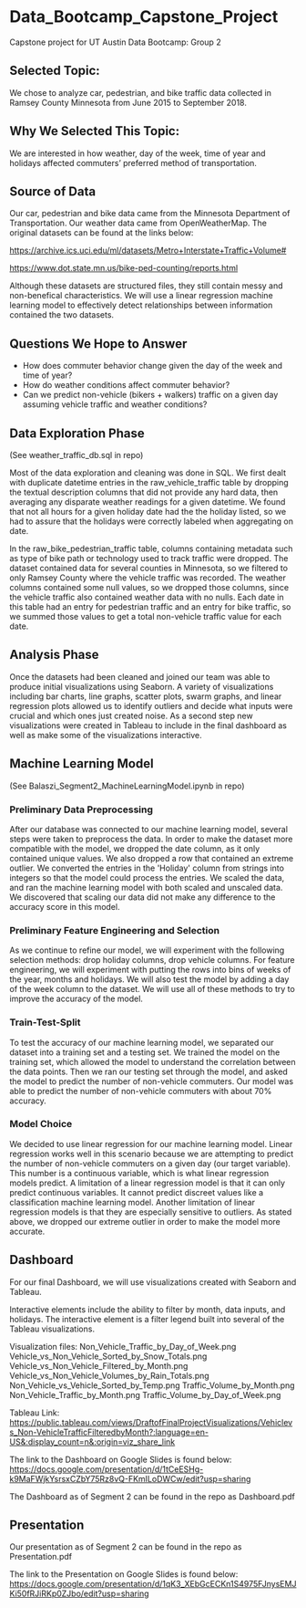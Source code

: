 # Data_Bootcamp_Capstone_Project
Capstone project for UT Austin Data Bootcamp: Group 2

## Selected Topic:
We chose to analyze car, pedestrian, and bike traffic data collected in Ramsey County Minnesota from June 2015 to September 2018. 

## Why We Selected This Topic:
We are interested in  how weather, day of the week, time of year and holidays affected commuters’ preferred method of transportation. 

## Source of Data
Our car, pedestrian and bike data came from the Minnesota Department of Transportation. 
Our weather data came from OpenWeatherMap. 
The original datasets can be found at the links below: 

https://archive.ics.uci.edu/ml/datasets/Metro+Interstate+Traffic+Volume#

https://www.dot.state.mn.us/bike-ped-counting/reports.html

Although these datasets are structured files, they still contain messy and non-benefical characteristics. We will use a linear regression machine learning model to effectively detect relationships between information contained the two datasets. 

## Questions We Hope to Answer
- How does commuter behavior change given the day of the week and time of year? 
- How do weather conditions affect commuter behavior? 
- Can we predict non-vehicle (bikers + walkers) traffic on a given day assuming vehicle traffic and weather conditions? 

## Data Exploration Phase

(See weather_traffic_db.sql in repo)

Most of the data exploration and cleaning was done in SQL.  We first dealt with duplicate datetime entries in the raw_vehicle_traffic table by dropping the textual description columns that did not provide any hard data, then averaging any disparate weather readings for a given datetime.  We found that not all hours for a given holiday date had the the holiday listed, so we had to assure that the holidays were correctly labeled when aggregating on date.

In the raw_bike_pedestrian_traffic table, columns containing metadata such as type of bike path or technology used to track traffic were dropped.  The dataset contained data for several counties in Minnesota, so we filtered to only Ramsey County where the vehicle traffic was recorded.  The weather columns contained some null values, so we dropped those columns, since the vehicle traffic also contained weather data with no nulls.  Each date in this table had an entry for pedestrian traffic and an entry for bike traffic, so we summed those values to get a total non-vehicle traffic value for each date.

## Analysis Phase

Once the datasets had been cleaned and joined our team was able to produce initial visualizations using Seaborn. A variety of visualizations including bar charts, line graphs, scatter plots, swarm graphs, and linear regression plots allowed us to identify outliers and decide what inputs were crucial and which ones just created noise. As a second step new visualizations were created in Tableau to include in the final dashboard as well as make some of the visualizations interactive. 


## Machine Learning Model
(See Balaszi_Segment2_MachineLearningModel.ipynb in repo)

### Preliminary Data Preprocessing 

After our database was connected to our machine learning model, several steps were taken to preprocess the data. In order to make the dataset more compatible with the model, we dropped the date column, as it only contained unique values.  We also dropped a row that contained an extreme outlier.  We converted the entries in the 'Holiday' column from strings into integers so that the model could process the entries. We scaled the data, and ran the machine learning model with both scaled and unscaled data. We discovered that scaling our data did not make any difference to the accuracy score in this model. 

### Preliminary Feature Engineering and Selection

As we continue to refine our model, we will experiment with the following selection methods: drop holiday columns, drop vehicle columns. For feature engineering, we will experiment with putting the rows into bins of weeks of the year, months and holidays. We will also test the model by adding a day of the week column to the dataset. We will use all of these methods to try to improve the accuracy of the model. 

### Train-Test-Split

To test the accuracy of our machine learning model, we separated our dataset into a training set and a testing set. We trained the model on the training set, which allowed the model to understand the correlation between the data points. Then we ran our testing set through the model, and asked the model to predict the number of non-vehicle commuters. Our model was able to predict the number of non-vehicle commuters with about 70% accuracy. 

### Model Choice

We decided to use linear regression for our machine learning model. Linear regression works well in this scenario because we are attempting to predict the number of non-vehicle commuters on a given day (our target variable). This number is a continuous variable, which is what linear regression models predict. A limitation of a linear regression model is that it can only predict continuous variables. It cannot predict discreet values like a classification machine learning model. Another limitation of linear regression models is that they are especially sensitive to outliers. As stated above, we dropped our extreme outlier in order to make the model more accurate. 

## Dashboard
For our final Dashboard, we will use visualizations created with Seaborn and Tableau. 

Interactive elements include the ability to filter by month, data inputs, and holidays. The interactive element is a filter legend built into several of the Tableau visualizations. 

Visualization files:
Non_Vehicle_Traffic_by_Day_of_Week.png
Vehicle_vs_Non_Vehicle_Sorted_by_Snow_Totals.png
Vehicle_vs_Non_Vehicle_Filtered_by_Month.png
Vehicle_vs_Non_Vehicle_Volumes_by_Rain_Totals.png
Non_Vehicle_vs_Vehicle_Sorted_by_Temp.png
Traffic_Volume_by_Month.png
Non_Vehicle_Traffic_by_Month.png
Traffic_Volume_by_Day_of_Week.png

Tableau Link:
https://public.tableau.com/views/DraftofFinalProjectVisualizations/Vehiclevs_Non-VehicleTrafficFilteredbyMonth?:language=en-US&:display_count=n&:origin=viz_share_link


The link to the Dashboard on Google Slides is found below:
https://docs.google.com/presentation/d/1tCeESHg-k9MaFWjkYsrsxCZbY75Rz8vQ-FKmILoDWCw/edit?usp=sharing

The Dashboard as of Segment 2 can be found in the repo as Dashboard.pdf

## Presentation

Our presentation as of Segment 2 can be found in the repo as Presentation.pdf

The link to the Presentation on Google Slides is found below: 
https://docs.google.com/presentation/d/1qK3_XEbGcECKn1S4975FJnysEMJKi50fRJiRKp0ZJbo/edit?usp=sharing

 
